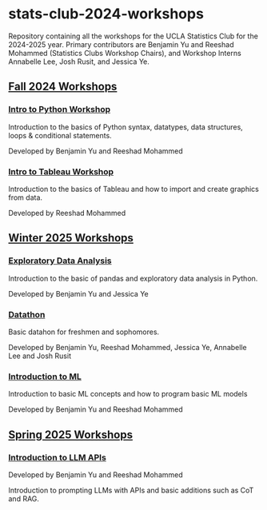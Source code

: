 # stats-club-2024-workshops
Repository containing all the workshops for the UCLA Statistics Club for the 2024-2025 year. Primary contributors are Benjamin Yu and Reeshad Mohammed (Statistics Clubs Workshop Chairs), and Workshop Interns Annabelle Lee, Josh Rusit, and Jessica Ye.

## [Fall 2024 Workshops](https://github.com/yubenjamin2022/stats-club-2024-workshops/tree/main/Fall%202024%20Workshops)

### [Intro to Python Workshop](https://github.com/yubenjamin2022/stats-club-2024-workshops/tree/main/Fall%202024%20Workshops/Intro%20to%20Python%20Workshop)

Introduction to the basics of Python syntax, datatypes, data structures, loops & conditional statements.

Developed by Benjamin Yu and Reeshad Mohammed

### [Intro to Tableau Workshop](https://github.com/yubenjamin2022/stats-club-2024-workshops/tree/main/Fall%202024%20Workshops/Intro%20to%20Tableau%20Workshop)

Introduction to the basics of Tableau and how to import and create graphics from data.

Developed by Reeshad Mohammed

## [Winter 2025 Workshops](https://github.com/yubenjamin2022/stats-club-2024-workshops/tree/main/Winter%202025%20Workshops)

### [Exploratory Data Analysis](https://github.com/yubenjamin2022/stats-club-2024-workshops/tree/main/Winter%202025%20Workshops/Exploratory%20Data%20Analysis)

Introduction to the basic of pandas and exploratory data analysis in Python.

Developed by Benjamin Yu and Jessica Ye

### [Datathon](https://github.com/yubenjamin2022/stats-club-2024-workshops/tree/main/Winter%202025%20Workshops/Datathon)

Basic datahon for freshmen and sophomores.

Developed by Benjamin Yu, Reeshad Mohammed, Jessica Ye, Annabelle Lee and Josh Rusit

### [Introduction to ML](https://github.com/yubenjamin2022/stats-club-2024-workshops/tree/main/Winter%202025%20Workshops/Introduction%20to%20ML)

Introduction to basic ML concepts and how to program basic ML models 

Developed by Benjamin Yu and Reeshad Mohammed

## [Spring 2025 Workshops](https://github.com/yubenjamin2022/stats-club-2024-workshops/tree/main/Spring%202025%20Workshops)

### [Introduction to LLM APIs](https://github.com/yubenjamin2022/stats-club-2024-workshops/tree/main/Spring%202025%20Workshops/Introduction%20to%20LLM%20APIs)

Developed by Benjamin Yu and Reeshad Mohammed 

Introduction to prompting LLMs with APIs and basic additions such as CoT and RAG. 
